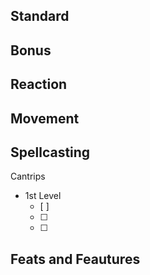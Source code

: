 ## Standard
## Bonus 
## Reaction
## Movement

## Spellcasting

Cantrips

- 1st Level 
	- [ ] 
	- [ ] 
	- [ ] 


## Feats and Feautures
